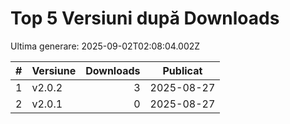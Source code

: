 # Top 5 Versiuni după Downloads

Ultima generare: 2025-09-02T02:08:04.002Z

| # | Versiune | Downloads | Publicat |
| - | - | -: | - |
| 1 | v2.0.2 | 3 | 2025-08-27 |
| 2 | v2.0.1 | 0 | 2025-08-27 |
